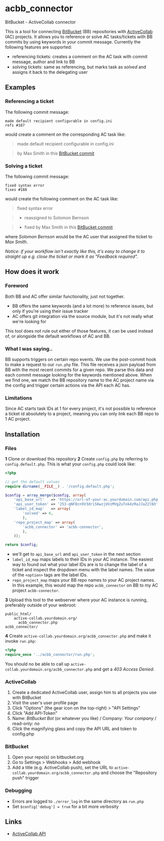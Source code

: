 # acbb_connector
BitBucket - ActiveCollab connector

This is a tool for connecting [BitBucket](https://bitbucket.org) (BB) repositories with [ActiveCollab](https://www.activecollab.com/) (AC) projects. It allows you to reference or solve AC tasks/tickets with BB commits by using keywords in your commit message. Currently the following features are supported:

* referencing tickets: creates a comment on the AC task with commit message, author and link to BB
* solving tickets: same as referencing, but marks task as *solved* and assigns it back to the delegating user

## Examples

### Referencing a ticket

The following commit message:

```
made default recipient configurable in config.ini
refs #187
```

would create a comment on the corresponding AC task like:

> made default recipient configurable in config.ini

> by Max Smith in this [BitBucket commit](https://bitbucket.org#link-to-commit)

### Solving a ticket

The following commit message:

```
fixed syntax error
fixes #188
```

would create the following comment on the AC task like:

> fixed syntax error

> * reassigned to Solomon Bernson

> * fixed by Max Smith in this [BitBucket commit](https://bitbucket.org#link-to-commit)

where *Solomon Bernson* would be the AC user that assigned the ticket to *Max Smith*.

*Notice: if your workflow isn't exactly like this, it's easy to change it to straight up e.g. close the ticket
or mark it as "Feedback required".*


## How does it work

### Foreword

Both BB and AC offer similar functionality, just not together.

* BB offers the same keywords (and a lot more) to reference issues, but only if you're using their issue tracker
* AC offers git integration via the source module, but it's not really what we're looking for

This tool does not rule out either of those features, it can be used instead of, or alongside the default workflows of AC and BB.

### What I was saying..

BB supports triggers on certain repo events. We use the post-commit hook to make a request to our `run.php` file. This file receives a json payload from BB with the most recent commits for a given repo. We parse this data and each commit message looking for the keywords mentioned above. When we find one, we match the BB repository name to the AC project name via the config and trigger certain actions via the API each AC has.

### Limitations

Since AC starts task IDs at 1 for every project, it's not possible to reference a ticket id absolutely to a project, meaning you can only link each BB repo to 1 AC project.

## Installation

### Files

**1** Clone or download this repository
**2** Create `config.php` by referring to `config.default.php`. This is what your `config.php` could look like:

```php
<?php

// get the default values
require dirname(__FILE__) . '/config.default.php';

$config = array_merge($config, array(
	'api_base_url'   => 'https://url-of-your-ac.yourdomain.com/api.php',
	'api_user_token' => '253-qNF8cn9V3driS6wzjUVzMVgZuTok4zRaJJaZ2lN3',
	'label_id_map'   => array(
		'solved' => 6,
		),
	'repo_project_map' => array(
		'acbb_connector' => 'acbb-connector',
		),
	));

return $config;
```

* we'll get to `api_base_url` and `api_user_token` in the next section
* `label_id_map` maps labels to their IDs in your AC instance. The easiest way to found out what your label IDs are is to change the label of a ticket and inspect the dropdown menu with the label names. The value of the `<option>` tags are the label IDs.
* `repo_project_map` maps your BB repo names to your AC project names. In this example, this would map the repo `acbb_connector` on BB to my AC project `acbb-connector`.

**3** Upload this tool to the webserver where your AC instance is running, preferably outside of your webroot:

```
public_html/
    active-collab.yourdomain.org/
      acbb_connector.php
acbb_connector/
```

**4** Create `active-collab.yourdomain.org/acbb_connector.php` and make it invoke `run.php`:

```php
<?php
require_once '../acbb_connector/run.php';
```

You should no be able to call up `active-collab.yourdomain.org/acbb_connector.php` and get a *403 Access Denied*.

### ActiveCollab

1. Create a dedicated ActiveCollab user, assign him to all projects you use with BitBucket
2. Visit the user's user profile page
3. Click "Options" (the gear icon on the top-right) > "API Settings"
4. Click "Add API-Token"
5. Name: *BitBucket Bot* (or whatever you like) / Company: *Your company* / read-only: *no*
6. Click the magnifying glass and copy the API URL and token to config.php

### BitBucket

1. Open your repo(s) on bitbucket.org
2. Go to Settings > Webhooks > Add webhook
3. Add a title (e.g. ActiveCollab push), set the URL to `active-collab.yourdomain.org/acbb_connector.php` and choose the "Repository push" trigger

### Debugging

* Errors are logged to `./error_log` in the same directory as `run.php`
* Set `$config['debug'] = true` for a bit more verbosity

## Links

* [ActiveCollab API](https://help-classic.activecollab.com/books/api/check-api-url.html)

